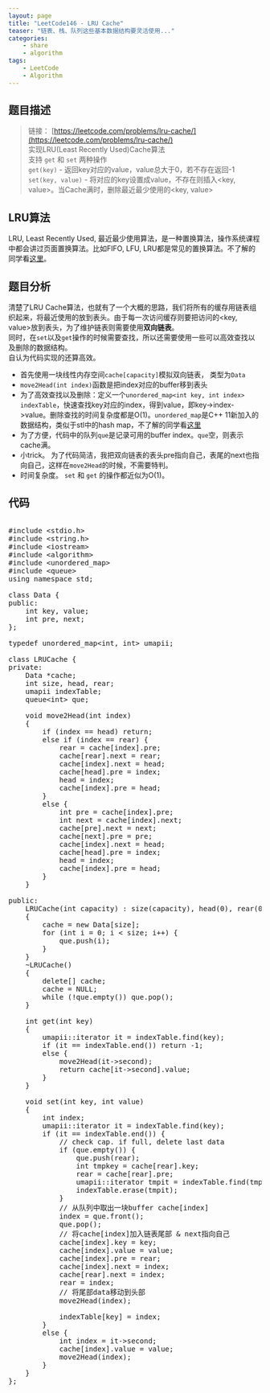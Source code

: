```yaml
---
layout: page
title: "LeetCode146 - LRU Cache"
teaser: "链表、栈、队列这些基本数据结构要灵活使用..."
categories:
    - share
    - algorithm
tags:
    - LeetCode
    - Algorithm
---
```


## 题目描述
> 链接： [https://leetcode.com/problems/lru-cache/](https://leetcode.com/problems/lru-cache/)    
> 实现LRU(Least Recently Used)Cache算法  
> 支持 ```get``` 和 ```set``` 两种操作  
> ```get(key)``` - 返回key对应的value，value总大于0，若不存在返回-1   
> ```set(key, value)``` - 将对应的key设置成value，不存在则插入<key, value>。当Cache满时，删除最近最少使用的<key, value>  

## LRU算法
LRU, Least Recently Used, 最近最少使用算法，是一种置换算法，操作系统课程中都会讲过页面置换算法。比如FIFO, LFU, LRU都是常见的置换算法。不了解的同学看[这里](http://www.cnblogs.com/dolphin0520/p/3749259.html)。  

## 题目分析
清楚了LRU Cache算法，也就有了一个大概的思路，我们将所有的缓存用链表组织起来，将最近使用的放到表头。由于每一次访问缓存则要把访问的<key, value>放到表头，为了维护链表则需要使用**双向链表**。  
同时，在```set```以及```get```操作的时候需要查找，所以还需要使用一些可以高效查找以及删除的数据结构。  
自认为代码实现的还算高效。  
- 首先使用一块线性内存空间```cache[capacity]```模拟双向链表， 类型为```Data```  
- ```move2Head(int index)```函数是把index对应的buffer移到表头  
- 为了高效查找以及删除：定义一个```unordered_map<int key, int index> indexTable```，快速查找key对应的index，得到value，即key->index->value。删除查找的时间复杂度都是O(1)。```unordered_map```是C++ 11新加入的数据结构，类似于stl中的hash map，不了解的同学看[这里](http://classfoo.com/ccby/article/S3XoG)  
- 为了方便，代码中的队列```que```是记录可用的buffer index。```que```空，则表示cache满。  
- 小trick。 为了代码简洁，我把双向链表的表头pre指向自己，表尾的next也指向自己，这样在```move2Head```的时候，不需要特判。   
- 时间复杂度。 ```set``` 和 ```get``` 的操作都近似为O(1)。  

## 代码

<pre class="brush: cpp; highlight: [15,19,21,22]; auto-links: true; collapse: true" id="simplecode">

#include &lt;stdio.h&gt;
#include &lt;string.h&gt;
#include &lt;iostream&gt;
#include &lt;algorithm&gt;
#include &lt;unordered_map&gt;
#include &lt;queue&gt;
using namespace std;

class Data {
public:
	int key, value;
	int pre, next;
};

typedef unordered_map&lt;int, int&gt; umapii;

class LRUCache {
private:
	Data *cache;
	int size, head, rear;
	umapii indexTable;
	queue&lt;int&gt; que;

	void move2Head(int index)
	{
		if (index == head) return;
		else if (index == rear) {
			rear = cache[index].pre;
			cache[rear].next = rear;
			cache[index].next = head;
			cache[head].pre = index;
			head = index;
			cache[index].pre = head;
		}
		else {
			int pre = cache[index].pre;
			int next = cache[index].next;
			cache[pre].next = next;
			cache[next].pre = pre;
			cache[index].next = head;
			cache[head].pre = index;
			head = index;
			cache[index].pre = head;
		}
	}

public:
	LRUCache(int capacity) : size(capacity), head(0), rear(0)
	{
		cache = new Data[size];
		for (int i = 0; i &lt; size; i++) {
			que.push(i);
		}
	}
	~LRUCache()
	{
		delete[] cache;
		cache = NULL;
		while (!que.empty()) que.pop();
	}

	int get(int key)
	{
		umapii::iterator it = indexTable.find(key);
		if (it == indexTable.end()) return -1;
		else {
			move2Head(it-&gt;second);
			return cache[it-&gt;second].value;
		}
	}

	void set(int key, int value)
	{
		int index;
		umapii::iterator it = indexTable.find(key);
		if (it == indexTable.end()) {
			// check cap. if full, delete last data
			if (que.empty()) {
				que.push(rear);
				int tmpkey = cache[rear].key;
				rear = cache[rear].pre;
				umapii::iterator tmpit = indexTable.find(tmpkey);
				indexTable.erase(tmpit);
			}
			// &#20174;&#38431;&#21015;&#20013;&#21462;&#20986;&#19968;&#22359;buffer cache[index]
			index = que.front();
			que.pop();
			// &#23558;cache[index]&#21152;&#20837;&#38142;&#34920;&#23614;&#37096; &amp; next&#25351;&#21521;&#33258;&#24049;
			cache[index].key = key;
			cache[index].value = value;
			cache[index].pre = rear;
			cache[index].next = index;
			cache[rear].next = index;
			rear = index;
			// &#23558;&#23614;&#37096;data&#31227;&#21160;&#21040;&#22836;&#37096;
			move2Head(index);

			indexTable[key] = index;
		}
		else {
			int index = it-&gt;second;
			cache[index].value = value;
			move2Head(index);
		}
	}
};
</pre>
